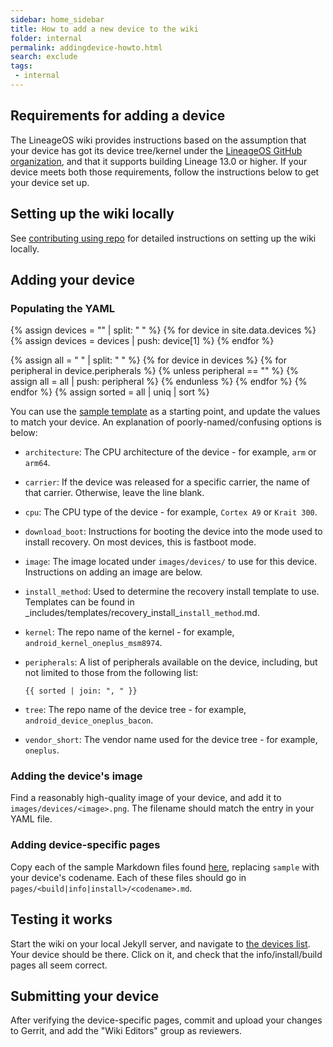 ```yaml
---
sidebar: home_sidebar
title: How to add a new device to the wiki
folder: internal
permalink: addingdevice-howto.html
search: exclude
tags:
 - internal
---
```


## Requirements for adding a device

The LineageOS wiki provides instructions based on the assumption that your device has got its device tree/kernel
under the [LineageOS GitHub organization](https://github.com/LineageOS), and that it supports building Lineage 13.0 or higher. If your device meets
both those requirements, follow the instructions below to get your device set up.

## Setting up the wiki locally

See [contributing using repo](contributing_using_repo.html) for detailed instructions on setting up the wiki locally.

## Adding your device

### Populating the YAML

{% assign devices = "" | split: " " %}
{% for device in site.data.devices %}
{% assign devices = devices | push: device[1] %}
{% endfor %}

{% assign all = " " | split: " " %}
{% for device in devices %}
{% for peripheral in device.peripherals %}
{% unless peripheral == "" %}
{% assign all = all | push: peripheral %}
{% endunless %}
{% endfor %}
{% endfor %}
{% assign sorted = all | uniq | sort %}

You can use the [sample template](https://github.com/LineageOS/lineage_wiki/blob/master/device_sample/sample.yml) as a starting point, and
update the values to match your device. An explanation of poorly-named/confusing options is below:

* `architecture`: The CPU architecture of the device - for example, `arm` or `arm64`.
* `carrier`: If the device was released for a specific carrier, the name of that carrier. Otherwise, leave the line blank.
* `cpu`: The CPU type of the device - for example, `Cortex A9` or `Krait 300`.
* `download_boot`: Instructions for booting the device into the mode used to install recovery. On most devices, this is fastboot mode.
* `image`: The image located under `images/devices/` to use for this device. Instructions on adding an image are below.
* `install_method`: Used to determine the recovery install template to use. Templates can be found in \_includes/templates/recovery\_install\_`install_method`.md.
* `kernel`: The repo name of the kernel - for example, `android_kernel_oneplus_msm8974`.
* `peripherals`: A list of peripherals available on the device, including, but not limited to those from the following list:

  ```
  {{ sorted | join: ", " }}
  ```

* `tree`: The repo name of the device tree - for example, `android_device_oneplus_bacon`.
* `vendor_short`: The vendor name used for the device tree - for example, `oneplus`.

### Adding the device's image

Find a reasonably high-quality image of your device, and add it to `images/devices/<image>.png`. The filename should match the
entry in your YAML file.

### Adding device-specific pages

Copy each of the sample Markdown files found [here](https://github.com/LineageOS/lineage_wiki/tree/master/device_sample), replacing `sample` with your
device's codename. Each of these files should go in `pages/<build|info|install>/<codename>.md`.

## Testing it works

Start the wiki on your local Jekyll server, and navigate to [the devices list](http://localhost:4000/devices.html). Your device should be there.
Click on it, and check that the info/install/build pages all seem correct.

## Submitting your device

After verifying the device-specific pages, commit and upload your changes to Gerrit, and add the "Wiki Editors" group as reviewers.

